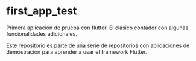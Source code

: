 # first_app_test

Primera aplicación de prueba con flutter. El clásico contador con algunas funcionalidades adicionales.

Este repositorio es parte de una serie de repositorios con aplicaciones de demostracion para aprender a usar el framework Flutter.